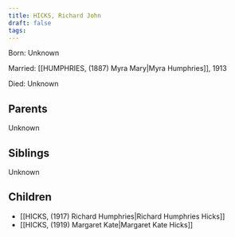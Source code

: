 ```yaml
---
title: HICKS, Richard John
draft: false
tags:
---
```

Born: Unknown

Married: [[HUMPHRIES, (1887) Myra Mary|Myra Humphries]], 1913

Died: Unknown

## Parents
Unknown

## Siblings
Unknown

## Children
- [[HICKS, (1917) Richard Humphries|Richard Humphries Hicks]]
- [[HICKS, (1919) Margaret Kate|Margaret Kate Hicks]]